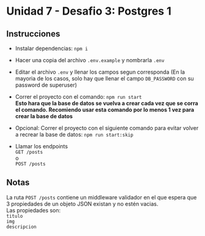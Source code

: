 # Unidad 7 - Desafio 3: Postgres 1

## Instrucciones

- Instalar dependencias:
  `npm i`

- Hacer una copia del archivo `.env.example` y nombrarla `.env`

- Editar el archivo `.env` y llenar los campos segun corresponda (En la mayoria de los casos, solo hay que llenar el campo `DB_PASSWORD` con su password de superuser)

- Correr el proyecto con el comando:
  `npm run start` <br/>
  <b>Esto hara que la base de datos se vuelva a crear cada vez que se corra el comando. Recomiendo usar esta comando por lo menos 1 vez para crear la base de datos</b>

- Opcional: Correr el proyecto con el siguiente comando para evitar volver a recrear la base de datos:
  `npm run start:skip`

- Llamar los endpoints <br/>
  `GET /posts` <br/>
  o <br/>
  `POST /posts`

## Notas

La ruta `POST /posts` contiene un middleware validador en el que espera que 3 propiedades de un objeto JSON existan y no estén vacias. <br/>
Las propiedades son: <br/>
`titulo` <br/>
`img` <br/>
`descripcion` <br/>
